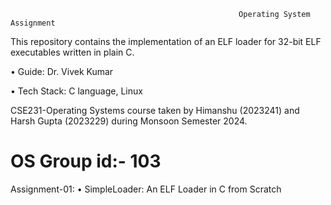                                                        Operating System Assignment

This repository contains the implementation of an ELF loader for 32-bit ELF executables written in plain C.

• Guide: Dr. Vivek Kumar

• Tech Stack: C language, Linux

CSE231-Operating Systems course taken by Himanshu (2023241) and Harsh Gupta (2023229) during Monsoon Semester 2024.

# OS   Group id:- 103

Assignment-01: • SimpleLoader: An ELF Loader in C from Scratch
 
